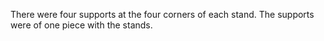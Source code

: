 There were four supports at the four corners of each stand. The supports were of one piece with the stands.
